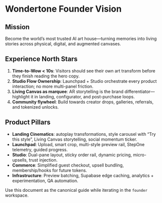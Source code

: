 # Wondertone Founder Vision

## Mission
Become the world’s most trusted AI art house—turning memories into living stories across physical, digital, and augmented canvases.

## Experience North Stars
1. **Time-to-Wow < 10s**: Visitors should see their own art transform before they finish reading the hero copy.
2. **Studio Flow Ownership**: Launchpad + Studio orchestrate every product interaction; no more multi-panel friction.
3. **Living Canvas as marquee**: AR storytelling is the brand differentiator—highlight it in landing, configurator, and post-purchase loops.
4. **Community flywheel**: Build towards creator drops, galleries, referrals, and tokenized unlocks.

## Product Pillars
- **Landing Cinematics**: autoplay transformations, style carousel with “Try this style”, Living Canvas storytelling, social momentum ticker.
- **Launchpad**: Upload, smart crop, multi-style preview rail, StepOne telemetry, guided progress.
- **Studio**: Dual-pane layout, sticky order rail, dynamic pricing, micro-upsells, trust injection.
- **Commerce**: Simplified guest checkout, upsell bundling, membership/hooks for future tokens.
- **Infrastructure**: Preview batching, Supabase edge caching, analytics + experimentation, QA automation.

Use this document as the canonical guide while iterating in the `founder` workspace.
